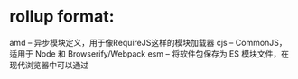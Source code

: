 <!--
 * @Author: yangp004
 * @LastEditors: yangp004
 * @Date: 2022-03-22 13:59:25
 * @LastEditTime: 2022-03-22 14:00:09
 * @Description: Modify here please
-->
# rollup format:
amd – 异步模块定义，用于像RequireJS这样的模块加载器
cjs – CommonJS，适用于 Node 和 Browserify/Webpack
esm – 将软件包保存为 ES 模块文件，在现代浏览器中可以通过 <script type=module> 标签引入
iife – 一个自动执行的功能，适合作为<script>标签。（如果要为应用程序创建一个捆绑包，您可能想要使用它，因为它会使文件大小变小。）
umd – 通用模块定义，以amd，cjs 和 iife 为一体
system - SystemJS 加载器格式